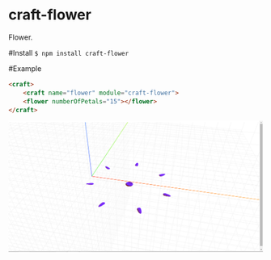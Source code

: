 # craft-flower
Flower.

#Install
`$ npm install craft-flower`

#Example
```html
<craft>
	<craft name="flower" module="craft-flower">
	<flower numberOfPetals="15"></flower>
</craft>
```

![example](example.png)